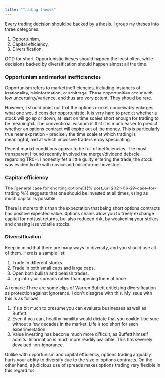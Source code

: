 ```yaml
---
title: "Trading theses"
---
```


Every trading decision should be backed by a thesis. I group my theses into three categories:

1. Opportunism,
2. Capital efficiency,
3. Diversification.

OCD for short. Opportunistic theses should happen the least often, while decisions backed by diversification should happen almost all the time.


### Opportunism and market inefficiencies

Opportunism refers to market inefficiencies, including instances of irrationality, misinformation, or arbitrage. These opportunities occur with low uncertainty/varience, and thus are very potent. They should be rare.

However, I should point out that the options market conceivably enlarges what one would consider opportunistic. It is very hard to predict whether a stock will go up or down, at least on time scales short enough for trading to be meaningful. The conventional wisdom is that it is much easier to predict whether an options contract will expire out of the money. This is particularly true near expiration - precisely the time scale at which trading is meaningful, and at which impulsive traders enjoy speculating.

Recent market conditions appear to be full of inefficiencies. The most transparent I found recently involved the merger/dividend debacle regarding TRCH. I honestly felt a little guilty entering the trade; the stock was evidently rife with novice and misinformed investors.

### Capital efficiency

The [general case for shorting options]({% post_url 2021-06-28-case-for-trading %}) suggests that one should be invested at all times, using as much capital as possible.

There is more to this than the expectation that being short options contracts has positive expected value. Options chains allow you to freely exchange capital for not just returns, but also reduced risk, by weakening your strikes and chasing less volatile stocks.

### Diversification

Keep in mind that there are many ways to diversify, and you should use all of them. Here is a sample list:

1. Trade in different stocks.
2. Trade in both small caps and large caps.
3. Open both bullish and bearish trades.
4. Leg into your spreads rather than opening them at once.

A remark: There are some clips of Warren Buffett criticizing diversification as protection against ignorance. I don't disagree with this. My issue with this is as follows:

1. It's a bit much to presume you can evaluate businesses as well as Buffett.
2. Even if you can, healthy humility would dictate that you couldn't be sure without a few decades in the market. Life is too short for such experimentation.
3. Value investing has become much more difficult, as Buffett himself admits. Information is much more readily available. This has severely devalued non-ignorance.

Unlike with opportunism and capital efficiency, options trading arguably hurts your ability to diversify due to the size of options contracts. On the other hand, a judicious use of spreads makes options trading very flexible in this regard too.
